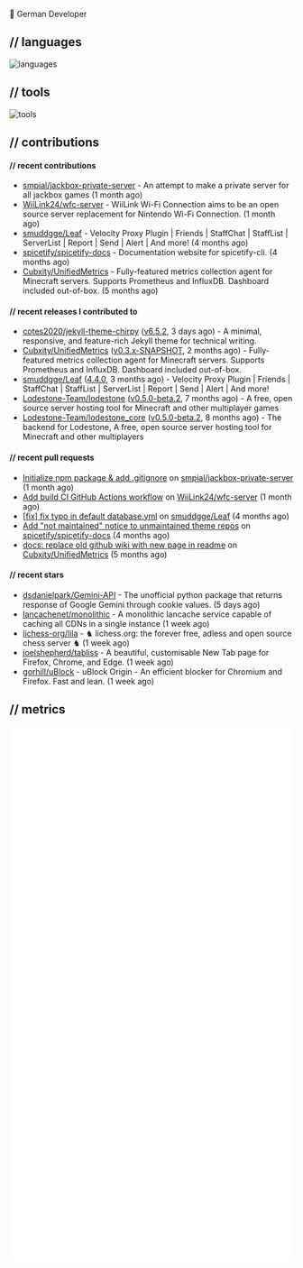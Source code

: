 👋 German Developer

## // languages
![languages](https://skillicons.dev/icons?i=py,bash,java)

## // tools

![tools](https://skillicons.dev/icons?i=androidstudio,aws,azure,cloudflare,discord,docker,figma,fediverse,gcp,git,github,githubactions,gitlab,grafana,idea,jenkins,linux,mastodon,mongodb,nodejs,prometheus,raspberrypi,selenium,svg,twitter,vercel,visualstudio,vscode)

## // contributions

#### // recent contributions

- [smpial/jackbox-private-server](https://github.com/smpial/jackbox-private-server) - An attempt to make a private server for all jackbox games (1 month ago)
- [WiiLink24/wfc-server](https://github.com/WiiLink24/wfc-server) - WiiLink Wi-Fi Connection aims to be an open source server replacement for Nintendo Wi-Fi Connection. (1 month ago)
- [smuddgge/Leaf](https://github.com/smuddgge/Leaf) - Velocity Proxy Plugin | Friends | StaffChat | StaffList | ServerList | Report | Send | Alert | And more! (4 months ago)
- [spicetify/spicetify-docs](https://github.com/spicetify/spicetify-docs) - Documentation website for spicetify-cli. (4 months ago)
- [Cubxity/UnifiedMetrics](https://github.com/Cubxity/UnifiedMetrics) - Fully-featured metrics collection agent for Minecraft servers. Supports Prometheus and InfluxDB. Dashboard included out-of-box. (5 months ago)

#### // recent releases I contributed to

- [cotes2020/jekyll-theme-chirpy](https://github.com/cotes2020/jekyll-theme-chirpy) ([v6.5.2](https://github.com/cotes2020/jekyll-theme-chirpy/releases/tag/v6.5.2), 3 days ago) - A minimal, responsive, and feature-rich Jekyll theme for technical writing.
- [Cubxity/UnifiedMetrics](https://github.com/Cubxity/UnifiedMetrics) ([v0.3.x-SNAPSHOT](https://github.com/Cubxity/UnifiedMetrics/releases/tag/v0.3.x-SNAPSHOT), 2 months ago) - Fully-featured metrics collection agent for Minecraft servers. Supports Prometheus and InfluxDB. Dashboard included out-of-box.
- [smuddgge/Leaf](https://github.com/smuddgge/Leaf) ([4.4.0](https://github.com/smuddgge/Leaf/releases/tag/4.4.0), 3 months ago) - Velocity Proxy Plugin | Friends | StaffChat | StaffList | ServerList | Report | Send | Alert | And more!
- [Lodestone-Team/lodestone](https://github.com/Lodestone-Team/lodestone) ([v0.5.0-beta.2](https://github.com/Lodestone-Team/lodestone/releases/tag/v0.5.0-beta.2), 7 months ago) - A free, open source server hosting tool for Minecraft and other multiplayer games
- [Lodestone-Team/lodestone_core](https://github.com/Lodestone-Team/lodestone_core) ([v0.5.0-beta.2](https://github.com/Lodestone-Team/lodestone_core/releases/tag/v0.5.0-beta.2), 8 months ago) - The backend for Lodestone, A free, open source server hosting tool for Minecraft and other multiplayers

#### // recent pull requests

- [Initialize npm package &amp; add .gitignore](https://github.com/smpial/jackbox-private-server/pull/1) on [smpial/jackbox-private-server](https://github.com/smpial/jackbox-private-server) (1 month ago)
- [Add build CI GitHub Actions workflow](https://github.com/WiiLink24/wfc-server/pull/38) on [WiiLink24/wfc-server](https://github.com/WiiLink24/wfc-server) (1 month ago)
- [[fix] fix typo in default database.yml](https://github.com/smuddgge/Leaf/pull/77) on [smuddgge/Leaf](https://github.com/smuddgge/Leaf) (4 months ago)
- [Add &#34;not maintained&#34; notice to unmaintained theme repos](https://github.com/spicetify/spicetify-docs/pull/110) on [spicetify/spicetify-docs](https://github.com/spicetify/spicetify-docs) (4 months ago)
- [docs: replace old github wiki with new page in readme](https://github.com/Cubxity/UnifiedMetrics/pull/107) on [Cubxity/UnifiedMetrics](https://github.com/Cubxity/UnifiedMetrics) (5 months ago)

#### // recent stars

- [dsdanielpark/Gemini-API](https://github.com/dsdanielpark/Gemini-API) - The unofficial python package that returns response of Google Gemini through cookie values. (5 days ago)
- [lancachenet/monolithic](https://github.com/lancachenet/monolithic) - A monolithic lancache service capable of caching all CDNs in a single instance (1 week ago)
- [lichess-org/lila](https://github.com/lichess-org/lila) - ♞ lichess.org: the forever free, adless and open source chess server ♞ (1 week ago)
- [joelshepherd/tabliss](https://github.com/joelshepherd/tabliss) - A beautiful, customisable New Tab page for Firefox, Chrome, and Edge. (1 week ago)
- [gorhill/uBlock](https://github.com/gorhill/uBlock) - uBlock Origin - An efficient blocker for Chromium and Firefox. Fast and lean. (1 week ago)

## // metrics

![metrics](/github-metrics.svg)